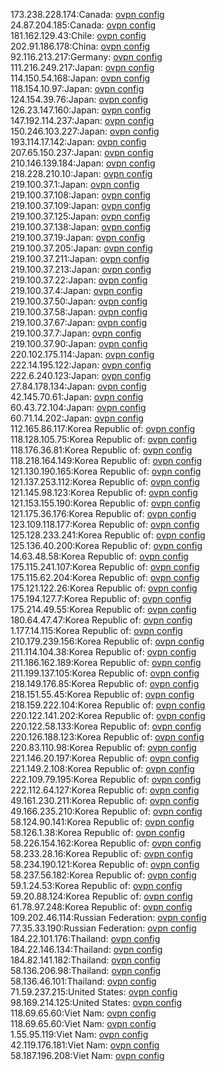 173.238.228.174:Canada: [ovpn config](vpn/173_238_228_174.ovpn)  
24.87.204.185:Canada: [ovpn config](vpn/24_87_204_185.ovpn)  
181.162.129.43:Chile: [ovpn config](vpn/181_162_129_43.ovpn)  
202.91.186.178:China: [ovpn config](vpn/202_91_186_178.ovpn)  
92.116.213.217:Germany: [ovpn config](vpn/92_116_213_217.ovpn)  
111.216.249.217:Japan: [ovpn config](vpn/111_216_249_217.ovpn)  
114.150.54.168:Japan: [ovpn config](vpn/114_150_54_168.ovpn)  
118.154.10.97:Japan: [ovpn config](vpn/118_154_10_97.ovpn)  
124.154.39.76:Japan: [ovpn config](vpn/124_154_39_76.ovpn)  
126.23.147.160:Japan: [ovpn config](vpn/126_23_147_160.ovpn)  
147.192.114.237:Japan: [ovpn config](vpn/147_192_114_237.ovpn)  
150.246.103.227:Japan: [ovpn config](vpn/150_246_103_227.ovpn)  
193.114.17.142:Japan: [ovpn config](vpn/193_114_17_142.ovpn)  
207.65.150.237:Japan: [ovpn config](vpn/207_65_150_237.ovpn)  
210.146.139.184:Japan: [ovpn config](vpn/210_146_139_184.ovpn)  
218.228.210.10:Japan: [ovpn config](vpn/218_228_210_10.ovpn)  
219.100.37.1:Japan: [ovpn config](vpn/219_100_37_1.ovpn)  
219.100.37.108:Japan: [ovpn config](vpn/219_100_37_108.ovpn)  
219.100.37.109:Japan: [ovpn config](vpn/219_100_37_109.ovpn)  
219.100.37.125:Japan: [ovpn config](vpn/219_100_37_125.ovpn)  
219.100.37.138:Japan: [ovpn config](vpn/219_100_37_138.ovpn)  
219.100.37.19:Japan: [ovpn config](vpn/219_100_37_19.ovpn)  
219.100.37.205:Japan: [ovpn config](vpn/219_100_37_205.ovpn)  
219.100.37.211:Japan: [ovpn config](vpn/219_100_37_211.ovpn)  
219.100.37.213:Japan: [ovpn config](vpn/219_100_37_213.ovpn)  
219.100.37.22:Japan: [ovpn config](vpn/219_100_37_22.ovpn)  
219.100.37.4:Japan: [ovpn config](vpn/219_100_37_4.ovpn)  
219.100.37.50:Japan: [ovpn config](vpn/219_100_37_50.ovpn)  
219.100.37.58:Japan: [ovpn config](vpn/219_100_37_58.ovpn)  
219.100.37.67:Japan: [ovpn config](vpn/219_100_37_67.ovpn)  
219.100.37.7:Japan: [ovpn config](vpn/219_100_37_7.ovpn)  
219.100.37.90:Japan: [ovpn config](vpn/219_100_37_90.ovpn)  
220.102.175.114:Japan: [ovpn config](vpn/220_102_175_114.ovpn)  
222.14.195.122:Japan: [ovpn config](vpn/222_14_195_122.ovpn)  
222.6.240.123:Japan: [ovpn config](vpn/222_6_240_123.ovpn)  
27.84.178.134:Japan: [ovpn config](vpn/27_84_178_134.ovpn)  
42.145.70.61:Japan: [ovpn config](vpn/42_145_70_61.ovpn)  
60.43.72.104:Japan: [ovpn config](vpn/60_43_72_104.ovpn)  
60.71.14.202:Japan: [ovpn config](vpn/60_71_14_202.ovpn)  
112.165.86.117:Korea Republic of: [ovpn config](vpn/112_165_86_117.ovpn)  
118.128.105.75:Korea Republic of: [ovpn config](vpn/118_128_105_75.ovpn)  
118.176.36.81:Korea Republic of: [ovpn config](vpn/118_176_36_81.ovpn)  
118.218.164.149:Korea Republic of: [ovpn config](vpn/118_218_164_149.ovpn)  
121.130.190.165:Korea Republic of: [ovpn config](vpn/121_130_190_165.ovpn)  
121.137.253.112:Korea Republic of: [ovpn config](vpn/121_137_253_112.ovpn)  
121.145.98.123:Korea Republic of: [ovpn config](vpn/121_145_98_123.ovpn)  
121.153.155.190:Korea Republic of: [ovpn config](vpn/121_153_155_190.ovpn)  
121.175.36.176:Korea Republic of: [ovpn config](vpn/121_175_36_176.ovpn)  
123.109.118.177:Korea Republic of: [ovpn config](vpn/123_109_118_177.ovpn)  
125.128.233.241:Korea Republic of: [ovpn config](vpn/125_128_233_241.ovpn)  
125.136.40.200:Korea Republic of: [ovpn config](vpn/125_136_40_200.ovpn)  
14.63.48.58:Korea Republic of: [ovpn config](vpn/14_63_48_58.ovpn)  
175.115.241.107:Korea Republic of: [ovpn config](vpn/175_115_241_107.ovpn)  
175.115.62.204:Korea Republic of: [ovpn config](vpn/175_115_62_204.ovpn)  
175.121.122.26:Korea Republic of: [ovpn config](vpn/175_121_122_26.ovpn)  
175.194.127.7:Korea Republic of: [ovpn config](vpn/175_194_127_7.ovpn)  
175.214.49.55:Korea Republic of: [ovpn config](vpn/175_214_49_55.ovpn)  
180.64.47.47:Korea Republic of: [ovpn config](vpn/180_64_47_47.ovpn)  
1.177.14.115:Korea Republic of: [ovpn config](vpn/1_177_14_115.ovpn)  
210.179.239.156:Korea Republic of: [ovpn config](vpn/210_179_239_156.ovpn)  
211.114.104.38:Korea Republic of: [ovpn config](vpn/211_114_104_38.ovpn)  
211.186.162.189:Korea Republic of: [ovpn config](vpn/211_186_162_189.ovpn)  
211.199.137.105:Korea Republic of: [ovpn config](vpn/211_199_137_105.ovpn)  
218.149.176.85:Korea Republic of: [ovpn config](vpn/218_149_176_85.ovpn)  
218.151.55.45:Korea Republic of: [ovpn config](vpn/218_151_55_45.ovpn)  
218.159.222.104:Korea Republic of: [ovpn config](vpn/218_159_222_104.ovpn)  
220.122.141.202:Korea Republic of: [ovpn config](vpn/220_122_141_202.ovpn)  
220.122.58.133:Korea Republic of: [ovpn config](vpn/220_122_58_133.ovpn)  
220.126.188.123:Korea Republic of: [ovpn config](vpn/220_126_188_123.ovpn)  
220.83.110.98:Korea Republic of: [ovpn config](vpn/220_83_110_98.ovpn)  
221.146.20.197:Korea Republic of: [ovpn config](vpn/221_146_20_197.ovpn)  
221.149.2.108:Korea Republic of: [ovpn config](vpn/221_149_2_108.ovpn)  
222.109.79.195:Korea Republic of: [ovpn config](vpn/222_109_79_195.ovpn)  
222.112.64.127:Korea Republic of: [ovpn config](vpn/222_112_64_127.ovpn)  
49.161.230.211:Korea Republic of: [ovpn config](vpn/49_161_230_211.ovpn)  
49.166.235.210:Korea Republic of: [ovpn config](vpn/49_166_235_210.ovpn)  
58.124.90.141:Korea Republic of: [ovpn config](vpn/58_124_90_141.ovpn)  
58.126.1.38:Korea Republic of: [ovpn config](vpn/58_126_1_38.ovpn)  
58.226.154.162:Korea Republic of: [ovpn config](vpn/58_226_154_162.ovpn)  
58.233.28.16:Korea Republic of: [ovpn config](vpn/58_233_28_16.ovpn)  
58.234.190.121:Korea Republic of: [ovpn config](vpn/58_234_190_121.ovpn)  
58.237.56.182:Korea Republic of: [ovpn config](vpn/58_237_56_182.ovpn)  
59.1.24.53:Korea Republic of: [ovpn config](vpn/59_1_24_53.ovpn)  
59.20.88.124:Korea Republic of: [ovpn config](vpn/59_20_88_124.ovpn)  
61.78.97.248:Korea Republic of: [ovpn config](vpn/61_78_97_248.ovpn)  
109.202.46.114:Russian Federation: [ovpn config](vpn/109_202_46_114.ovpn)  
77.35.33.190:Russian Federation: [ovpn config](vpn/77_35_33_190.ovpn)  
184.22.101.176:Thailand: [ovpn config](vpn/184_22_101_176.ovpn)  
184.22.146.134:Thailand: [ovpn config](vpn/184_22_146_134.ovpn)  
184.82.141.182:Thailand: [ovpn config](vpn/184_82_141_182.ovpn)  
58.136.206.98:Thailand: [ovpn config](vpn/58_136_206_98.ovpn)  
58.136.46.101:Thailand: [ovpn config](vpn/58_136_46_101.ovpn)  
71.59.237.215:United States: [ovpn config](vpn/71_59_237_215.ovpn)  
98.169.214.125:United States: [ovpn config](vpn/98_169_214_125.ovpn)  
118.69.65.60:Viet Nam: [ovpn config](vpn/118_69_65_60.ovpn)  
118.69.65.60:Viet Nam: [ovpn config](vpn/118_69_65_60.ovpn)  
1.55.95.119:Viet Nam: [ovpn config](vpn/1_55_95_119.ovpn)  
42.119.176.181:Viet Nam: [ovpn config](vpn/42_119_176_181.ovpn)  
58.187.196.208:Viet Nam: [ovpn config](vpn/58_187_196_208.ovpn)  

